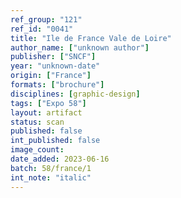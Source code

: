 ```yaml
---
ref_group: "121"
ref_id: "0041"
title: "Ile de France Vale de Loire"
author_name: ["unknown author"]
publisher: ["SNCF"]
year: "unknown-date"
origin: ["France"]
formats: ["brochure"]
disciplines: [graphic-design]
tags: ["Expo 58"]
layout: artifact
status: scan
published: false
int_published: false
image_count:
date_added: 2023-06-16
batch: 58/france/1
int_note: "italic"
---
```

